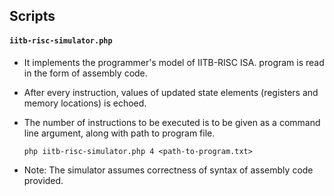 ## Scripts
#### ` iitb-risc-simulator.php ` 
- It implements the programmer's model of IITB-RISC ISA. program is read in the form of assembly code. 

- After every instruction, values of updated state elements (registers and memory locations) is echoed.
    
- The number of instructions to be executed is to be given as a command line argument, along with path to program file.
   
      php iitb-risc-simulator.php 4 <path-to-program.txt>

- Note: The simulator assumes correctness of syntax of assembly code provided.
